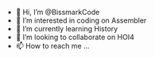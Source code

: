 - 👋 Hi, I’m @BissmarkCode
- 👀 I’m interested in coding on Assembler
- 🌱 I’m currently learning History
- 💞️ I’m looking to collaborate on HOI4
- 📫 How to reach me ...

<!---
BissmarkCode/BissmarkCode is a ✨ special ✨ repository because its `README.md` (this file) appears on your GitHub profile.
You can click the Preview link to take a look at your changes.
--->
